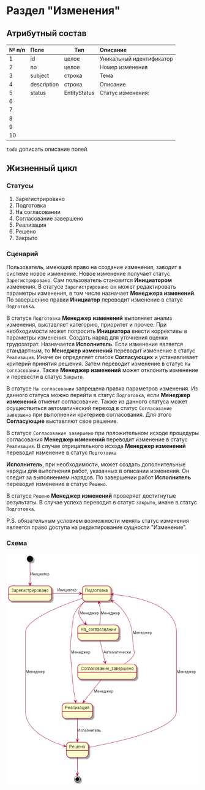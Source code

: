 Раздел "Изменения"
==================

Атрибутный состав
-----------------

|№ п/п| Поле | Тип | Описание |
|:--|:--|---|:--|
| 1|id| целое | Уникальный идентификатор |
| 2|no| целое | Номер изменения |
| 3|subject| строка | Тема |
| 4|description| строка | Описание |
| 5|status| EntityStatus | Статус изменения: |
| 6||||
| 7||||
| 8||||
| 9||||
|10||||
`todo` дописать описание полей

Жизненный цикл
--------------

### Статусы
1. Зарегистрировано
1. Подготовка
1. На согласовании
1. Согласование завершено
1. Реализация
1. Решено
1. Закрыто

### Сценарий

Пользователь, имеющий право на создание изменения, заводит в системе новое изменение.
Новое изменение получает статус `Зарегистрировано`. Сам пользователь становится
<b>Инициатором</b> изменения. В статусе `Зарегистрировано` он может редактировать
параметры изменения, в том числе назначает <b>Менеджера изменений</b>. По завершению
правки <b>Инициатор</b> переводит изменение в статус `Подготовка`.

В статусе `Подготовка` <b>Менеджер изменений</b> выполняет анализ изменения,
выставляет категорию, приоритет и прочее. При необходимости может попросить
<b>Инициатора</b> внести коррективы в параметры изменения. Создать наряд
для уточнения оценки трудозатрат. Назначается <b>Исполнитель</b>. Если изменение
является стандартным, то <b>Менеджер изменений</b> переводит изменение в статус
`Реализация`. Иначе он определяет список <b>Согласующих</b> и устанавливает
критерий принятия решения. Затем переводит изменение в статус `На согласовании`.
Также <b>Менеджер изменений</b> может отклонить изменение и перевести в статус `Закрыто`.

В статусе `На согласовании` запрещена правка параметров изменения. Из данного статуса
можно перейти в статус `Подготовка`, если <b>Менеджер изменений</b> отменит
согласование. Также из данного статуса может осуществиться автоматический переход в статус
`Согласование завершено` при выполнении критериев согласования. Для этого
<b>Согласующие</b> выставляют свое решение.

В статусе `Согласование завершено` при положительном исходе процедуры
согласования <b>Менеджер изменений</b> переводит изменение в статус `Реализация`.
В случае отрицательного исхода <b>Менеджер изменений</b> переводит изменение в
статус `Подготовка`

<b>Исполнитель</b>, при необходимости, может создать дополнительные наряды для
выполнения работ, указанных в описании изменения. Он следит за выполнением нарядов.
По завершении работ <b>Исполнитель</b> переводит изменение в статус `Решено`.

В статусе `Решено` <b>Менеджер изменений</b> проверяет достигнутые результаты.
В случае успеха переводит в статус `Закрыто`, иначе в статус `Подготовка`.

P.S. обязательным условием возможности менять статус изменения является
право доступа на редактирование сущности "Изменение".

### Схема

![Схема смены статусов](img/workflow.png)












